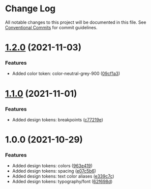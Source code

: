 # Change Log

All notable changes to this project will be documented in this file.
See [Conventional Commits](https://conventionalcommits.org) for commit guidelines.

# [1.2.0](https://github.com/felleslosninger/tlp-design-admin/compare/@digdir/ds-tokens@1.1.0...@digdir/ds-tokens@1.2.0) (2021-11-03)


### Features

* Added color token: color-neutral-grey-900 ([09cf1a3](https://github.com/felleslosninger/tlp-design-admin/commit/09cf1a3a6e1c8f84a9899ab045fb8c711980aa91))





# [1.1.0](https://github.com/felleslosninger/tlp-design-admin/compare/@digdir/ds-tokens@1.0.0...@digdir/ds-tokens@1.1.0) (2021-11-01)


### Features

* Added design tokens: breakpoints ([c77219e](https://github.com/felleslosninger/tlp-design-admin/commit/c77219ef63355aa26f6c8c40039c18efc76e127a))





# 1.0.0 (2021-10-29)


### Features

* Added design tokens: colors ([963e419](https://github.com/felleslosninger/tlp-design-admin/commit/963e419389ab25ab85c74390b20645d398e5495a))
* Added design tokens: spacing ([e07c5b6](https://github.com/felleslosninger/tlp-design-admin/commit/e07c5b650f6b70cde5b40ed7c6be688885396ca4))
* Added design tokens: text color aliases ([e339c7c](https://github.com/felleslosninger/tlp-design-admin/commit/e339c7c0ca3a3083627aaccc26cf10539ce66a82))
* Added design tokens: typography/font ([62f698d](https://github.com/felleslosninger/tlp-design-admin/commit/62f698d60b3b3f71afca2d7cde1e798b216fd26f))
